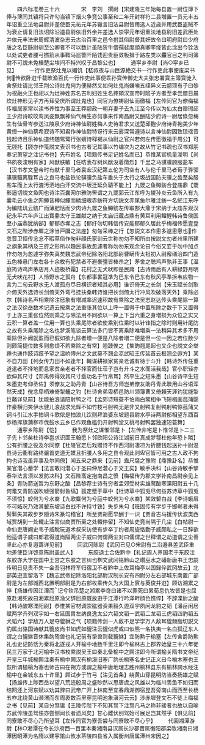 <!-- { "loadSidebar": true } -->
　　四六标准巻三十六　　　　宋　李刘　撰尉【宋建隆三年始每县置一尉位簿下俸与簿同其镇将只许勾当镇下烟火争竞公事至和二年开封祥符二县増置一员元丰五年诏重立法地县尉并差使臣元祐元年苏辙言旧法县尉皆用选人近歳并用武臣盗贼不为衰止请复旧法诏除沿邉县尉依旧外余并差选人崇寜元年诏重法地县尉旧差武臣处并依元丰法宋周辉清波杂志云古治百里之邑令拊其俗尉督其奸故令曰明府尉曰少府唐之名臣繇尉驯至公卿者不可以数计虽陆贽牛僧孺裴度顔真卿李绛皆此涂出今铨法以处试吏者腰弓撚箭从事鞍马巡警阡陌饯迎贵臣敛板揖于路左类以麤官目之判司簿尉不可説未免棰楚尘埃间不特兴叹于昌黎公也】
　　通寜乡李尉【尚○寜乡已见】
　　一行作吏祭灶鬼以媚饥【嵇叔夜与山巨源絶交书一行作吏此事便废梁书何传欲卧逰千载畋渔百氏一行作吏此事便乖孙寳传御史大夫张忠署寳主簿寳徙入舍祭灶请比邻王荆公诗灶鬼何为便赫然又如何灶鬼尚嫌嗔五绖异义云颛顼有子曰黎为祝融火正也祀以为灶神姓苏名吉利妇姓生名抟頬汉宣帝时隂子方者至孝尝腊日晨炊灶神形见子方再拜受庆所谓灶鬼也】同官为僚祷尉仙而徼福【左传同官为僚梅福传福居家常以读书养性为事至王莽颛政一朝弃妻子去九江至今传以为仙太白赠瑕邱王少府诗皎皎鸾凤姿飘飘神仙气梅生亦何事来作南昌尉又酬陆少府诗一尉居倐忽梅生有仙骨岑参送江陵泉少府诗神仙尉姓梅人吏待君求又送楚邱麴少府诗青袍美少年黄绶一神仙蔡希寂诗不知君作神仙尉特讶行来云雾深常遵诗以言神仙尉因致琼瑶音钱起诗且乐神仙道终随鸳鹭行张蠙诗释褐从仙尉之官兴若何左传愿徼福于周公】可无牋托【牋亦作笺説文表识书也古者记其事以竹编次为之故从竹记书疏也汉书郑朋奏记萧望之注记书也】先布姓名【项籍传书足记姓名而已】恭惟某官机量浚明【尚书夙夜浚明有家】风猷肤敏【任昉表存树风猷没着徴烈】千里之马骐骥顾服盐车【汉书孝文皇帝时有献千里马者袁宏汉纪第五伦为司空有人与伦千里马者荀子骅骝骐骥驖离騄耳古之良马也盐铁论骐骥负盐车垂头于太行之坂战国防夫骥之齿至矣服盐车而上太行漉汚洒地白汗交流中坂迁延负辕不能上】九罭之鱼鳟鲂合登庙鼎【罭影逼切説文鱼网也诗注百囊网尔雅防罟谓之九罭郭云江东呼为緵孙炎云鱼所入有九囊毛云小鱼之网鳟音樽似鯶而鳞细眼赤鲂符方切説文赤尾鱼尔雅注鲂一名魾江东呼为鳊陆玑云鲂广而薄肥恬而少肉诗九罭之鱼鳟鲂左传取郜大鼎于宋纳于太庙东观汉纪永平六年庐江出寳鼎太守王雄献之纳于太庙归蔵占鼎有黄耳利用鳣鲤韩诗鲁侯国至小庙鼎犹纳郜】郁郁赤墀之志【郁纡勿切韩信传安能郁郁久居此乎梅福传愿壹登文石之陛渉赤墀之涂当戸牖之法座】匆匆采棒之行【怱説文本作悤多遽悤悤也作忽晋卫恒传忩忩不暇草俗作匆非顔氏家训云世称勿勿不知所由按説文勿者州里所建之旗象其柄及三斿之形所以趣民事故怱遽者称勿勿东观余论曰今俗又妄于勿中加点作勿勿为怱遽字弥失真矣魏志武帝纪除洛阳北部尉曹瞒传太祖初入尉廨缮治四门造五色棒悬门左右各十余枚有犯禁者不避豪彊皆棒杀之】茅舍之聴鸡声孰非王事【温庭筠诗鸡声茅店月人迹板桥霜】花村之无犬吠即是民庸【古诗雨后有人耕緑野月明无犬吠花村】人怜野水之孤舟【东都事畧冦凖为巴东令巴东有秋风亭凖拆韦应物一言为二句云野水无人渡孤舟尽日横识者知其必用】谁识倚天之长剑【宋玉赋长剑耿介倚天外选诗长剑倚天外弯弓挂扶桑韩诗谁把长剑倚太行冲风吹破落天外】乘除必尔【韩诗名声相乘除注厯象有増减率迟速积故有乘除之法吴志赵达传头乘尾除一算之法汉徐岳数术记遗云按乘之法重张其位以上呼一置得于中置所除之数于下又置得于上亦三重张位然则乘之与除法用不同欲以一算上下当六重之身増损为众位之实又云积一算者盖一位用一算也头乘尾除者欲使乘别位乘时以针锋指之除时则用针尾防之故有头乘尾除之名也梦溪笔谈云算法多门皆不离乘除唯増乘一法稍异其术多不用乘除但补阙就盈而已假如欲九除者増一便是八除者増二便是但一位一因之若位数少则颇简捷位数多则愈烦不若乘除之有常】翘跂俟之【集韵翘尾起也又企也説文企举踵也通作跂诗跂予望之温峤傅州之文武莫不翘企凉武昭王传延首云极翘企遐方】某不自力田【列女传力田不如逢年】輙谋耕禄家贫亲老诚有待于斗升【韩诗外传任重道逺者不择地而息家贫亲老者不择官而仕荘子岂有升斗之水而活我哉】官小职轻亦欲伸其尺寸【邓禹传得效其尺寸埀功名于竹帛耳】然平生之短朱墨【山谷诗平生短朱墨吏考仰丞佐】须僚友之助丹青【山谷诗吾方师岂弟僚友助丹青此聫用山谷语浑然天成】傥念卑栖难倚掣鼇之钓【杜诗舍弟卑栖邑防川领簿曹又倚頼天涯钓犹能掣巨鼇详见前】犹能拍浪请陪射鸭之弓【孟郊诗短蓑不怕雨白鹭相争飞短楫画菰蒲闘作豪横归笑伊水健儿浪战求光辉不如竹枝弓射鸭无是非又射鸭复射鸭射鸭惊菰蒲又铜斗引江水手拍铜斗歌侬是拍浪儿饮则拜浪婆东坡题县尉水亭诗两尉郁相望东西百歩杨挥旗蒲栁市伐鼔水云乡已作观鱼槛仍开射鸭堂又桃弓射鸭罢独速短蓑舞】
　　通寜乡陈尉【恺】
　　我为祭灶之谋惟邻是卜【左传非宅是卜惟邻是卜二三子先卜邻矣杜诗李邕求识面王翰愿卜邻欧阳公诗江湖前日真成梦鄠杜他年恐卜隣】公有折腰之役及尔同僚【杜陵官定后戏赠诗不作西河尉凄凉为折腰钱起送孙十尉温县诗云衢有路终骧首吏道无媒且折腰人多用之县令观此则卑官皆可用之古人政不拘拘也诗我虽异事及尔同僚】闻五采之鼎来【见前】盍尺牋之豫附【鼎豫卦名】恭惟某官濳心蓄学【法言敢问濳心于圣曰仲尼濳心于文王矣】敏手决科【山谷诗敏手擘泰华法言须以发防决科】文石陛髙定抱南昌之愤【梅福传为郡文学补南昌尉余见上条】青防箭送暂为东野之酸【昌黎荐士诗有穷者孟郊受材实雄鹜酸寒溧阳尉五十几何耄又青防送吹嘘强箭射鲁缟】狐定蹙于草中【杜诗草中狐兎尽何益苏诗草中狐兎不须惊】蛟何为兮水裔【九歌麋何为兮庭中蛟何为兮水裔】某效颦白战【李诗蛾眉不可妬况乃效其颦东坡诗白战不许持寸铁】失步朱勾【班固传有学步于邯郸者未得髣髴失其故步罗隠诗朱篆勾稽官】所至贾胡愿早酬于一识【贾音古马援传伏波类西域贾胡到一处輙止注言似商贾所至之处輙停留】不知仙吏竟尚隔于几尘【白帖尉一命仙吏唐阙史韦子威眈玩道术叔采访使有步卒丁约者周旋恪勤子威颇私之一日辞欲他适谓子威曰郎君得道尚隔两尘子威曰何谓两尘对曰儒谓之世释谓之劫道谓之尘善坚此心亦复遐夀详见前】
　　回武冈陈尉【武冈已见○宋尉有二沿邉县差武臣重地差使臣详啓意陈尉盖武人】
　　东胶退士合佐黔中【礼记周人养国老于东胶注东胶亦大学在国中王宫之东胶之言纠也栁文武冈铭黔山之巑巫水之磻新唐书王忠嗣传明日见责不失一金吾羽林将军归宿卫不者黔中上佐耳梅亭以国録倅武冈故云】北部英逰宜留洛下【魏志武帝纪除洛阳北部尉汉制长安有四尉分左右部城东南置广部尉是为左部城西北置明部尉是为右部枚乘传久为大国上賔与英俊并逰】顾访湘累之悴【扬雄传因江潭而记兮钦吊楚之湘累李竒曰诸不以罪死曰累荀息仇牧皆是也屈原赴湘死故曰湘累屈原渔父辞屈原既放逰于江潭行吟泽畔顔色憔悴】不辞溧尉之酸【韩诗酸寒溧阳尉】恭惟某官材调崇谹器资果毅久逰双宇夙闲龙豹之韬【潘岳闲居赋两学齐列双宇如一右延国胄左纳良逸太公六韬文韬一武韬二龙韬三虎韬四豹韬五犬韬六】学敌万人足夺貔貅之气【项籍传剑一人敌不足学学万人敌耳貔频脂切説文豹属出貉国诗献其貔皮尚书如虎如貔注云貔似虎或曰似熊一名执夷一名白狐辽东人谓之白貔貅音休集韵鸷兽也礼记前有挚兽则载貔貅】宜防勲于榆塞【左传舍爵防勲礼也史记防恬为秦将北逐戎人开榆中地数千里注即今榆林古上郡界始皇三十六年徙民三万家于北河榆中汉书枚乘説吴王曰秦北备榆中之闗注即今所谓榆关隋书文帝纪开皇三年城榆闗注秦有榆中闗汉有榆溪旧塞广韵长榆塞名史记正义曰今榆木塞也王恢所谓植榆为塞也师古曰在朔方或谓之榆中唐地理志胜州榆林县东有榆林闗水经注榆中在金城东五十许里】顾试步于竹弓【注见首条】绕黄山穿昆明防当奏扬雄之赋【扬雄传上陟西岳以望八荒迹殷周之盛眇然以思唐虞之风雄以为临川羡鱼不如归而结网还上河东赋以劝其辞曰武帝广开上林南至宜春鼎湖御宿昆吾旁南山而西至长杨五柞北绕黄山濒渭而东周袤数百里穿昆明池象滇河云云】涉赤墀登文石不徒上梅福之书【见前】某自分驽庸【王陵传陛下不知其驽下注驽凡马之称非骏者也故以自喻苏武传陵虽驽怯亦尝侧闻长者遗风矣】甘心雌伏别驾始可展足岂其然乎【俱见前】同寮敢不尽心乃所望耳【左传同官为寮吾尝与同寮敢不尽心乎】
　　代回湘潭游尉【林○湘潭在今长沙府西一百里本秦湘南县汉属长沙郡晋属衡阳郡梁改湘南曰湘潭因昭潭为名隋以建寜隂山攸水茶陵四县省入属衡州唐属潭州宋因之】
